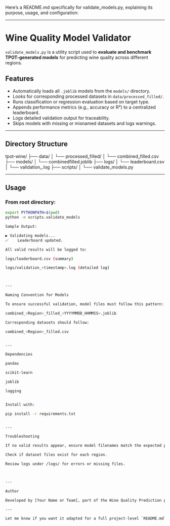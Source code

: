 Here’s a README.md specifically for validate_models.py, explaining its purpose, usage, and configuration:


---

# Wine Quality Model Validator

`validate_models.py` is a utility script used to **evaluate and benchmark TPOT-generated models** for predicting wine quality across different regions.

## Features

- Automatically loads all `.joblib` models from the `models/` directory.
- Looks for corresponding processed datasets in `data/processed_filled/`.
- Runs classification or regression evaluation based on target type.
- Appends performance metrics (e.g., accuracy or R²) to a centralized leaderboard.
- Logs detailed validation output for traceability.
- Skips models with missing or misnamed datasets and logs warnings.

---

## Directory Structure

tpot-wine/ ├── data/ │   └── processed_filled/ │       └── combined_<Region>filled.csv ├── models/ │   └── combined<Region>filled<timestamp>.joblib ├── logs/ │   └── leaderboard.csv │   └── validation_<timestamp>.log ├── scripts/ │   └── validate_models.py

---

## Usage

### From root directory:

```bash
export PYTHONPATH=$(pwd)
python -m scripts.validate_models

Sample Output:

▶ Validating models...
✅    Leaderboard updated.

All valid results will be logged to:

logs/leaderboard.csv (summary)

logs/validation_<timestamp>.log (detailed log)



---

Naming Convention for Models

To ensure successful validation, model files must follow this pattern:

combined_<Region>_filled_<YYYYMMDD_HHMMSS>.joblib

Corresponding datasets should follow:

combined_<Region>_filled.csv


---

Dependencies

pandas

scikit-learn

joblib

logging


Install with:

pip install -r requirements.txt


---

Troubleshooting

If no valid results appear, ensure model filenames match the expected pattern.

Check if dataset files exist for each region.

Review logs under /logs/ for errors or missing files.



---

Author

Developed by [Your Name or Team], part of the Wine Quality Prediction pipeline.

---

Let me know if you want it adapted for a full project-level `README.md`.


